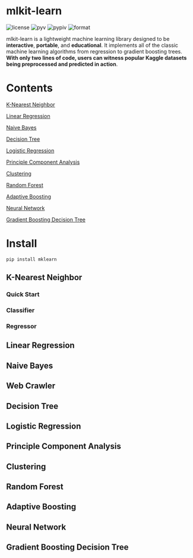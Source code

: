 mlkit-learn
===========
![license](https://img.shields.io/github/license/ryanxjhan/mlkit-learn.svg)
![pyv](https://img.shields.io/pypi/pyversions/mklearn.svg)
![pypiv](https://img.shields.io/pypi/v/mklearn.svg?color=green)
![format](https://img.shields.io/pypi/format/mklearn.svg)

mlkit-learn is a lightweight machine learning library designed to be **interactive**, **portable**, and **educational**. It implements all of the classic machine learning algorithms from regression to gradient boosting trees. **With only two lines of code, users can witness popular Kaggle datasets being preprocessed and predicted in action**.

Contents
===========
[K-Nearest Neighbor](#k-nearest-neightbor)

[Linear Regression](#linear-regression)

[Naive Bayes](#naive-bayes)

[Decision Tree](#decision-tree)

[Logistic Regression](#logistic-regression)

[Principle Component Analysis](#principle-component-analysis)

[Clustering](#clustering)

[Random Forest](#random-forest)

[Adaptive Boosting](#adaptive-boosting)

[Neural Network](#neural-network)

[Gradient Boosting Decision Tree](#gradient-boosting-tree)


Install
===========
`pip install mklearn`

## K-Nearest Neighbor
### Quick Start
### Classifier
### Regressor

## Linear Regression
## Naive Bayes
## Web Crawler
## Decision Tree
## Logistic Regression
## Principle Component Analysis
## Clustering
## Random Forest
## Adaptive Boosting
## Neural Network
## Gradient Boosting Decision Tree




